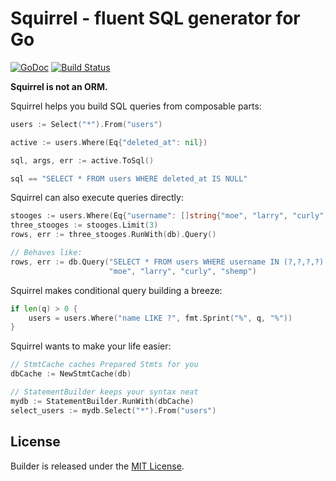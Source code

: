 # Squirrel - fluent SQL generator for Go

[![GoDoc](https://godoc.org/github.com/lann/squirrel?status.png)](https://godoc.org/github.com/lann/squirrel)
[![Build Status](https://travis-ci.org/lann/squirrel.png?branch=master)](https://travis-ci.org/lann/squirrel)

**Squirrel is not an ORM.**

Squirrel helps you build SQL queries from composable parts:

```go
users := Select("*").From("users")

active := users.Where(Eq{"deleted_at": nil})

sql, args, err := active.ToSql()

sql == "SELECT * FROM users WHERE deleted_at IS NULL"
```

Squirrel can also execute queries directly:

```go
stooges := users.Where(Eq{"username": []string{"moe", "larry", "curly", "shemp"}})
three_stooges := stooges.Limit(3)
rows, err := three_stooges.RunWith(db).Query()

// Behaves like:
rows, err := db.Query("SELECT * FROM users WHERE username IN (?,?,?,?) LIMIT 3",
                      "moe", "larry", "curly", "shemp")
```

Squirrel makes conditional query building a breeze:

```go
if len(q) > 0 {
    users = users.Where("name LIKE ?", fmt.Sprint("%", q, "%"))
}
```

Squirrel wants to make your life easier:

```go
// StmtCache caches Prepared Stmts for you
dbCache := NewStmtCache(db)

// StatementBuilder keeps your syntax neat
mydb := StatementBuilder.RunWith(dbCache)
select_users := mydb.Select("*").From("users")
```

## License

Builder is released under the
[MIT License](http://www.opensource.org/licenses/MIT).
